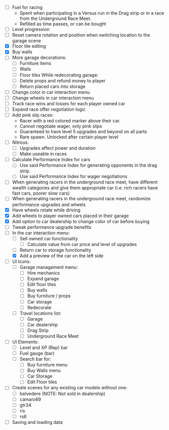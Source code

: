 - [ ] Fuel for racing
	- Spent when participating in a Versus run in the Drag strip or in a race from the Underground Race Meet.
	- Refilled as time passes, or can be bought
- [ ] Level progression
- [ ] Reset camera rotation and position when switching location to the garage scene
- [X] Floor tile editing
- [X] Buy walls
- [ ] More garage decorations:
	- [ ] Furniture items
	- [ ] Walls
	- [ ] Floor tiles
While redecorating garage:
	- [ ] Delete props and refund money to player
	- [ ] Return placed cars into storage
- [ ] Change color in car interaction menu
- [ ] Change wheels in car interaction menu
- [ ] Track race wins and losses for each player owned car
- [ ] Expand race offer negotiation logic
- [ ] Add pink slip races:
	- Racer with a red colored marker above their car. 
	- Cannot negotiate wager, only pink slips
	- Guaranteed to have level 5 upgrades and beyond on all parts
	- Rare spawn. Unlocked after certain player level
- [ ] Nitrous:
	- [ ] Upgrades affect power and duration
	- [ ] Make useable in races
- [ ] Calculate Performance Index for cars
	- [ ] Use said Performance Index for generating opponents in the drag strip.
	- [ ] Use said Performance Index for wager negotiations
- [ ] When generating racers in the underground race meet, have different wealth categories and give them appropriate car (i.e. rich racers have fast cars, poorer slow cars)
- [ ] When generating racers in the underground race meet, randomize performance upgrades and wheels
- [X] Have wheels rotate while driving
- [X] Add wheels to player owned cars placed in their garage
- [X] Add option to car dealership to change color of car before buying
- [ ] Tweak performance upgrade benefits
- [ ] In the car interaction menu:
	- [ ] Sell owned car functionality
		- [ ] Calculate value from car price and level of upgrades
	- [ ] Return car to storage functionality
	- [X] Add a preview of the car on the left side
- [ ] UI Icons:
	- [ ] Garage management menu:
		- [ ] Hire mechanics
		- [ ] Expand garage
		- [ ] Edit floor tiles
		- [ ] Buy walls
		- [ ] Buy furniture / props
		- [ ] Car storage
		- [ ] Redecorate
	- [ ] Travel locations list:
		- [ ] Garage
		- [ ] Car dealership
		- [ ] Drag Strip
		- [ ] Underground Race Meet
- [ ] UI Elements:
	- [ ] Level and XP (Rep) bar
	- [ ] Fuel gauge (bar)
	- [ ] Search bar for:
		- [ ] Buy furniture menu
		- [ ] Buy Walls menu
		- [ ] Car Storage
		- [ ] Edit Floor tiles
- [ ] Create scenes for any existing car models without one:
	- [ ] belvedere (NOTE: Not sold in dealership)
	- [ ] camaro69
	- [ ] gtr34
	- [ ] ris
	- [ ] rs6
- [ ] Saving and loading data
